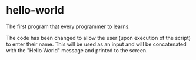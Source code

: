 # hello-world
The first program that every programmer to learns.

The code has been changed to allow the user (upon execution of the script) to enter their name.  This will be used as an input and will be concatenated with the "Hello World" message and printed to the screen.
